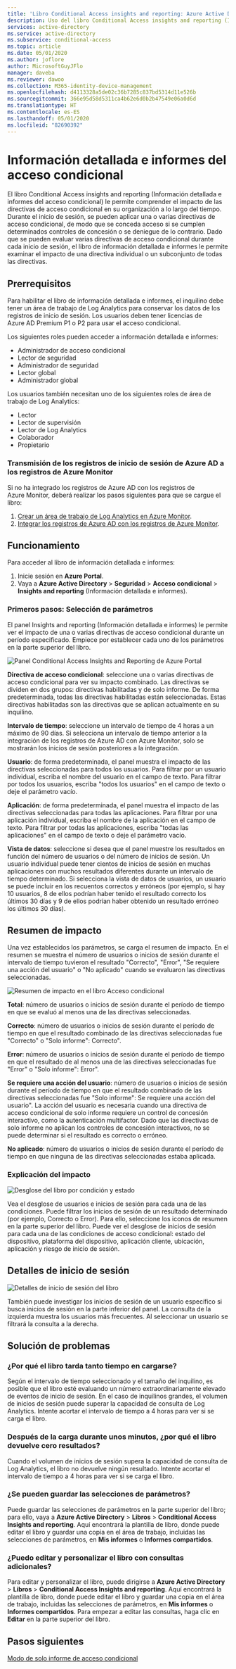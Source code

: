 ```yaml
---
title: 'Libro Conditional Access insights and reporting: Azure Active Directory'
description: Uso del libro Conditional Access insights and reporting (Información detallada e informes del acceso condicional) de Azure AD para solucionar problemas de directivas
services: active-directory
ms.service: active-directory
ms.subservice: conditional-access
ms.topic: article
ms.date: 05/01/2020
ms.author: joflore
author: MicrosoftGuyJFlo
manager: daveba
ms.reviewer: dawoo
ms.collection: M365-identity-device-management
ms.openlocfilehash: d4113328a5de02c36b7285c837bd5314d11e526b
ms.sourcegitcommit: 366e95d58d5311ca4b62e6d0b2b47549e06a0d6d
ms.translationtype: HT
ms.contentlocale: es-ES
ms.lasthandoff: 05/01/2020
ms.locfileid: "82690392"
---
```

# <a name="conditional-access-insights-and-reporting"></a>Información detallada e informes del acceso condicional

El libro Conditional Access insights and reporting (Información detallada e informes del acceso condicional) le permite comprender el impacto de las directivas de acceso condicional en su organización a lo largo del tiempo. Durante el inicio de sesión, se pueden aplicar una o varias directivas de acceso condicional, de modo que se conceda acceso si se cumplen determinados controles de concesión o se deniegue de lo contrario. Dado que se pueden evaluar varias directivas de acceso condicional durante cada inicio de sesión, el libro de información detallada e informes le permite examinar el impacto de una directiva individual o un subconjunto de todas las directivas.  

## <a name="prerequisites"></a>Prerrequisitos

Para habilitar el libro de información detallada e informes, el inquilino debe tener un área de trabajo de Log Analytics para conservar los datos de los registros de inicio de sesión. Los usuarios deben tener licencias de Azure AD Premium P1 o P2 para usar el acceso condicional.

Los siguientes roles pueden acceder a información detallada e informes:  

- Administrador de acceso condicional 
- Lector de seguridad 
- Administrador de seguridad 
- Lector global 
- Administrador global 

Los usuarios también necesitan uno de los siguientes roles de área de trabajo de Log Analytics:  

- Lector 
- Lector de supervisión 
- Lector de Log Analytics 
- Colaborador  
- Propietario 

### <a name="stream-sign-in-logs-from-azure-ad-to-azure-monitor-logs"></a>Transmisión de los registros de inicio de sesión de Azure AD a los registros de Azure Monitor 

Si no ha integrado los registros de Azure AD con los registros de Azure Monitor, deberá realizar los pasos siguientes para que se cargue el libro:  

1. [Crear un área de trabajo de Log Analytics en Azure Monitor](../../azure-monitor/learn/quick-create-workspace.md).
1. [Integrar los registros de Azure AD con los registros de Azure Monitor](../reports-monitoring/howto-integrate-activity-logs-with-log-analytics.md).

## <a name="how-it-works"></a>Funcionamiento 

Para acceder al libro de información detallada e informes:  

1. Inicie sesión en **Azure Portal**.
1. Vaya a **Azure Active Directory** > **Seguridad** > **Acceso condicional** > **Insights and reporting** (Información detallada e informes).

### <a name="get-started-select-parameters"></a>Primeros pasos: Selección de parámetros 

El panel Insights and reporting (Información detallada e informes) le permite ver el impacto de una o varias directivas de acceso condicional durante un período especificado. Empiece por establecer cada uno de los parámetros en la parte superior del libro. 

![Panel Conditional Access Insights and Reporting de Azure Portal](./media/howto-conditional-access-insights-reporting/conditional-access-insights-and-reporting-dashboard.png)

**Directiva de acceso condicional**: seleccione una o varias directivas de acceso condicional para ver su impacto combinado. Las directivas se dividen en dos grupos: directivas habilitadas y de solo informe. De forma predeterminada, todas las directivas habilitadas están seleccionadas. Estas directivas habilitadas son las directivas que se aplican actualmente en su inquilino.  

**Intervalo de tiempo**: seleccione un intervalo de tiempo de 4 horas a un máximo de 90 días. Si selecciona un intervalo de tiempo anterior a la integración de los registros de Azure AD con Azure Monitor, solo se mostrarán los inicios de sesión posteriores a la integración.  

**Usuario**: de forma predeterminada, el panel muestra el impacto de las directivas seleccionadas para todos los usuarios. Para filtrar por un usuario individual, escriba el nombre del usuario en el campo de texto. Para filtrar por todos los usuarios, escriba "todos los usuarios" en el campo de texto o deje el parámetro vacío. 

**Aplicación**: de forma predeterminada, el panel muestra el impacto de las directivas seleccionadas para todas las aplicaciones. Para filtrar por una aplicación individual, escriba el nombre de la aplicación en el campo de texto. Para filtrar por todas las aplicaciones, escriba "todas las aplicaciones" en el campo de texto o deje el parámetro vacío. 

**Vista de datos**: seleccione si desea que el panel muestre los resultados en función del número de usuarios o del número de inicios de sesión. Un usuario individual puede tener cientos de inicios de sesión en muchas aplicaciones con muchos resultados diferentes durante un intervalo de tiempo determinado. Si selecciona la vista de datos de usuarios, un usuario se puede incluir en los recuentos correctos y erróneos (por ejemplo, si hay 10 usuarios, 8 de ellos podrían haber tenido el resultado correcto los últimos 30 días y 9 de ellos podrían haber obtenido un resultado erróneo los últimos 30 días).

## <a name="impact-summary"></a>Resumen de impacto 

Una vez establecidos los parámetros, se carga el resumen de impacto. En el resumen se muestra el número de usuarios o inicios de sesión durante el intervalo de tiempo tuvieron el resultado "Correcto", "Error", "Se requiere una acción del usuario" o "No aplicado" cuando se evaluaron las directivas seleccionadas.  

![Resumen de impacto en el libro Acceso condicional](./media/howto-conditional-access-insights-reporting/workbook-impact-summary.png)

**Total**: número de usuarios o inicios de sesión durante el período de tiempo en que se evaluó al menos una de las directivas seleccionadas.

**Correcto**: número de usuarios o inicios de sesión durante el período de tiempo en que el resultado combinado de las directivas seleccionadas fue "Correcto" o "Solo informe": Correcto".

**Error**: número de usuarios o inicios de sesión durante el período de tiempo en que el resultado de al menos una de las directivas seleccionadas fue "Error" o "Solo informe": Error".

**Se requiere una acción del usuario**: número de usuarios o inicios de sesión durante el período de tiempo en que el resultado combinado de las directivas seleccionadas fue "Solo informe": Se requiere una acción del usuario". La acción del usuario es necesaria cuando una directiva de acceso condicional de solo informe requiere un control de concesión interactivo, como la autenticación multifactor. Dado que las directivas de solo informe no aplican los controles de concesión interactivos, no se puede determinar si el resultado es correcto o erróneo.  

**No aplicado**: número de usuarios o inicios de sesión durante el período de tiempo en que ninguna de las directivas seleccionadas estaba aplicada.

### <a name="understanding-the-impact"></a>Explicación del impacto 

![Desglose del libro por condición y estado](./media/howto-conditional-access-insights-reporting/workbook-breakdown-condition-and-status.png)

Vea el desglose de usuarios e inicios de sesión para cada una de las condiciones. Puede filtrar los inicios de sesión de un resultado determinado (por ejemplo, Correcto o Error). Para ello, seleccione los iconos de resumen en la parte superior del libro. Puede ver el desglose de inicios de sesión para cada una de las condiciones de acceso condicional: estado del dispositivo, plataforma del dispositivo, aplicación cliente, ubicación, aplicación y riesgo de inicio de sesión.  

## <a name="sign-in-details"></a>Detalles de inicio de sesión 

![Detalles de inicio de sesión del libro](./media/howto-conditional-access-insights-reporting/workbook-sign-in-details.png)

También puede investigar los inicios de sesión de un usuario específico si busca inicios de sesión en la parte inferior del panel. La consulta de la izquierda muestra los usuarios más frecuentes. Al seleccionar un usuario se filtrará la consulta a la derecha.  

## <a name="troubleshooting"></a>Solución de problemas

### <a name="why-is-the-workbook-taking-a-long-time-to-load"></a>¿Por qué el libro tarda tanto tiempo en cargarse?  

Según el intervalo de tiempo seleccionado y el tamaño del inquilino, es posible que el libro esté evaluando un número extraordinariamente elevado de eventos de inicio de sesión. En el caso de inquilinos grandes, el volumen de inicios de sesión puede superar la capacidad de consulta de Log Analytics. Intente acortar el intervalo de tiempo a 4 horas para ver si se carga el libro.  

### <a name="after-loading-for-a-few-minutes-why-is-the-workbook-returning-zero-results"></a>Después de la carga durante unos minutos, ¿por qué el libro devuelve cero resultados? 

Cuando el volumen de inicios de sesión supera la capacidad de consulta de Log Analytics, el libro no devuelve ningún resultado. Intente acortar el intervalo de tiempo a 4 horas para ver si se carga el libro.  

### <a name="can-i-save-my-parameter-selections"></a>¿Se pueden guardar las selecciones de parámetros?  

Puede guardar las selecciones de parámetros en la parte superior del libro; para ello, vaya a **Azure Active Directory** > **Libros** > **Conditional Access Insights and reporting**. Aquí encontrará la plantilla de libro, donde puede editar el libro y guardar una copia en el área de trabajo, incluidas las selecciones de parámetros, en **Mis informes** o **Informes compartidos**. 

### <a name="can-i-edit-and-customize-the-workbook-with-additional-queries"></a>¿Puedo editar y personalizar el libro con consultas adicionales? 

Para editar y personalizar el libro, puede dirigirse a **Azure Active Directory** > **Libros** > **Conditional Access Insights and reporting**. Aquí encontrará la plantilla de libro, donde puede editar el libro y guardar una copia en el área de trabajo, incluidas las selecciones de parámetros, en **Mis informes** o **Informes compartidos**. Para empezar a editar las consultas, haga clic en **Editar** en la parte superior del libro.  
 
## <a name="next-steps"></a>Pasos siguientes

[Modo de solo informe de acceso condicional](concept-conditional-access-report-only.md)
